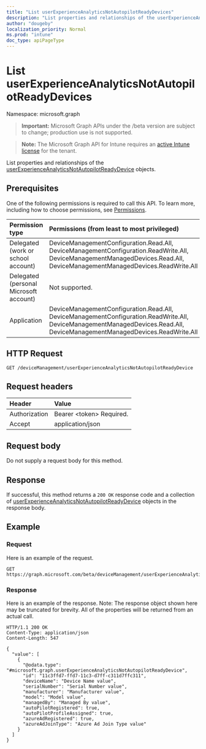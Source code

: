 ```yaml
---
title: "List userExperienceAnalyticsNotAutopilotReadyDevices"
description: "List properties and relationships of the userExperienceAnalyticsNotAutopilotReadyDevice objects."
author: "dougeby"
localization_priority: Normal
ms.prod: "intune"
doc_type: apiPageType
---
```


# List userExperienceAnalyticsNotAutopilotReadyDevices

Namespace: microsoft.graph

> **Important:** Microsoft Graph APIs under the /beta version are subject to change; production use is not supported.

> **Note:** The Microsoft Graph API for Intune requires an [active Intune license](https://go.microsoft.com/fwlink/?linkid=839381) for the tenant.

List properties and relationships of the [userExperienceAnalyticsNotAutopilotReadyDevice](../resources/intune-devices-userexperienceanalyticsnotautopilotreadydevice.md) objects.

## Prerequisites
One of the following permissions is required to call this API. To learn more, including how to choose permissions, see [Permissions](/graph/permissions-reference).

|Permission type|Permissions (from least to most privileged)|
|:---|:---|
|Delegated (work or school account)|DeviceManagementConfiguration.Read.All, DeviceManagementConfiguration.ReadWrite.All, DeviceManagementManagedDevices.Read.All, DeviceManagementManagedDevices.ReadWrite.All|
|Delegated (personal Microsoft account)|Not supported.|
|Application|DeviceManagementConfiguration.Read.All, DeviceManagementConfiguration.ReadWrite.All, DeviceManagementManagedDevices.Read.All, DeviceManagementManagedDevices.ReadWrite.All|

## HTTP Request
<!-- {
  "blockType": "ignored"
}
-->
``` http
GET /deviceManagement/userExperienceAnalyticsNotAutopilotReadyDevice
```

## Request headers
|Header|Value|
|:---|:---|
|Authorization|Bearer &lt;token&gt; Required.|
|Accept|application/json|

## Request body
Do not supply a request body for this method.

## Response
If successful, this method returns a `200 OK` response code and a collection of [userExperienceAnalyticsNotAutopilotReadyDevice](../resources/intune-devices-userexperienceanalyticsnotautopilotreadydevice.md) objects in the response body.

## Example

### Request
Here is an example of the request.
``` http
GET https://graph.microsoft.com/beta/deviceManagement/userExperienceAnalyticsNotAutopilotReadyDevice
```

### Response
Here is an example of the response. Note: The response object shown here may be truncated for brevity. All of the properties will be returned from an actual call.
``` http
HTTP/1.1 200 OK
Content-Type: application/json
Content-Length: 547

{
  "value": [
    {
      "@odata.type": "#microsoft.graph.userExperienceAnalyticsNotAutopilotReadyDevice",
      "id": "11c3ffd7-ffd7-11c3-d7ff-c311d7ffc311",
      "deviceName": "Device Name value",
      "serialNumber": "Serial Number value",
      "manufacturer": "Manufacturer value",
      "model": "Model value",
      "managedBy": "Managed By value",
      "autoPilotRegistered": true,
      "autoPilotProfileAssigned": true,
      "azureAdRegistered": true,
      "azureAdJoinType": "Azure Ad Join Type value"
    }
  ]
}
```





